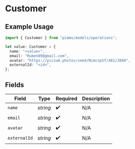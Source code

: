# Customer

## Example Usage

```typescript
import { Customer } from "pimms/models/operations";

let value: Customer = {
  name: "<value>",
  email: "Ruben89@gmail.com",
  avatar: "https://picsum.photos/seed/Nimcsp5f/461/2660",
  externalId: "<id>",
};
```

## Fields

| Field              | Type               | Required           | Description        |
| ------------------ | ------------------ | ------------------ | ------------------ |
| `name`             | *string*           | :heavy_check_mark: | N/A                |
| `email`            | *string*           | :heavy_check_mark: | N/A                |
| `avatar`           | *string*           | :heavy_check_mark: | N/A                |
| `externalId`       | *string*           | :heavy_check_mark: | N/A                |